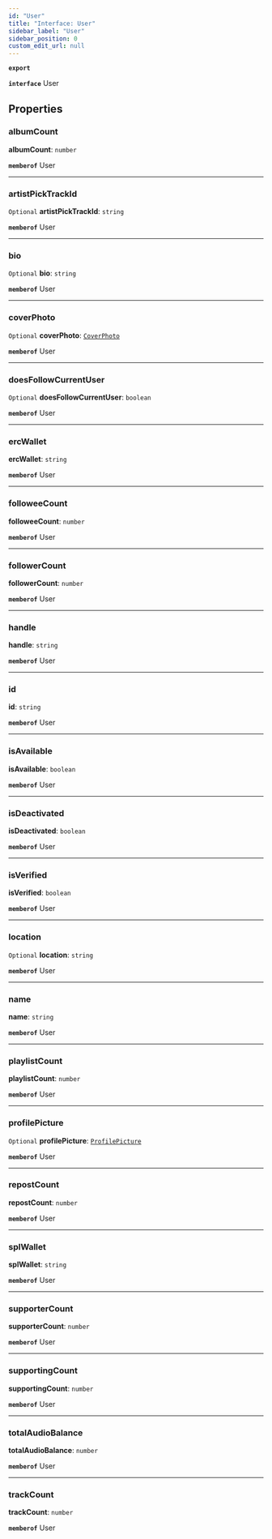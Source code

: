 ```yaml
---
id: "User"
title: "Interface: User"
sidebar_label: "User"
sidebar_position: 0
custom_edit_url: null
---
```


**`export`**

**`interface`** User

## Properties

### albumCount

 **albumCount**: `number`

**`memberof`** User

___

### artistPickTrackId

 `Optional` **artistPickTrackId**: `string`

**`memberof`** User

___

### bio

 `Optional` **bio**: `string`

**`memberof`** User

___

### coverPhoto

 `Optional` **coverPhoto**: [`CoverPhoto`](CoverPhoto.md)

**`memberof`** User

___

### doesFollowCurrentUser

 `Optional` **doesFollowCurrentUser**: `boolean`

**`memberof`** User

___

### ercWallet

 **ercWallet**: `string`

**`memberof`** User

___

### followeeCount

 **followeeCount**: `number`

**`memberof`** User

___

### followerCount

 **followerCount**: `number`

**`memberof`** User

___

### handle

 **handle**: `string`

**`memberof`** User

___

### id

 **id**: `string`

**`memberof`** User

___

### isAvailable

 **isAvailable**: `boolean`

**`memberof`** User

___

### isDeactivated

 **isDeactivated**: `boolean`

**`memberof`** User

___

### isVerified

 **isVerified**: `boolean`

**`memberof`** User

___

### location

 `Optional` **location**: `string`

**`memberof`** User

___

### name

 **name**: `string`

**`memberof`** User

___

### playlistCount

 **playlistCount**: `number`

**`memberof`** User

___

### profilePicture

 `Optional` **profilePicture**: [`ProfilePicture`](ProfilePicture.md)

**`memberof`** User

___

### repostCount

 **repostCount**: `number`

**`memberof`** User

___

### splWallet

 **splWallet**: `string`

**`memberof`** User

___

### supporterCount

 **supporterCount**: `number`

**`memberof`** User

___

### supportingCount

 **supportingCount**: `number`

**`memberof`** User

___

### totalAudioBalance

 **totalAudioBalance**: `number`

**`memberof`** User

___

### trackCount

 **trackCount**: `number`

**`memberof`** User

